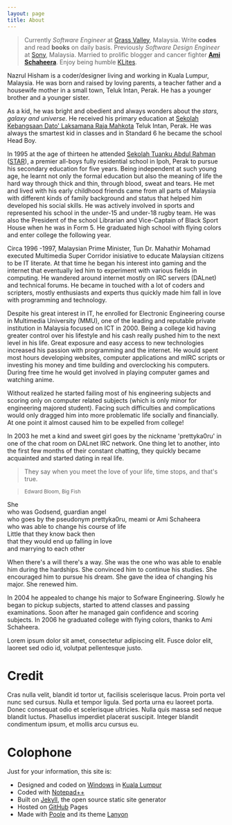 ```yaml
---
layout: page
title: About
---
```


> Currently *Software Engineer* at [Grass Valley](http://www.grassvalley.com/contact/engineering), Malaysia. 
> Write **codes** and read **books** on daily basis. 
>  Previously *Software Design Engineer* at [Sony](http://www.sony.net/SonyInfo/csr/SonyEnvironment/archive/special/soem.html), Malaysia. 
> Married to prolific blogger and cancer fighter [**Ami Schaheera**](http://www.amischaheera.com/). 
> Enjoy being humble [KLites](http://en.wikipedia.org/wiki/KLites).

Nazrul Hisham is a coder/designer living and working in Kuala Lumpur, Malaysia. He was born and raised by loving parents, a teacher father and a housewife mother in a small town, Teluk Intan, Perak. He has a younger brother and a younger sister. 

As a kid, he was bright and obedient and always wonders about the *stars, galaxy and universe*. He received his primary education at [Sekolah Kebangsaan  Dato' Laksamana Raja Mahkota](http://ms.wikipedia.org/wiki/Sekolah_Kebangsaan_Dato'_Laksamana_Raja_Mahkota) Teluk Intan, Perak. He was always the smartest kid in classes and in Standard 6 he became the school Head Boy.

In 1995 at the age of thirteen he attended [Sekolah Tuanku Abdul Rahman](http://en.wikipedia.org/wiki/Sekolah_Tuanku_Abdul_Rahman) ([STAR](http://www.staripoh.com/)), a premier all-boys fully residential school in Ipoh, Perak to pursue his secondary education for five years. Being independent at such young age, he learnt not only the formal education but also the meaning of life the hard way through thick and thin, through blood, sweat and tears. He met and lived with his early childhood friends came from all parts of Malaysia with different kinds of family background and status that helped him developed his social skills. He was actively involved in sports and represented his school in the under-15 and under-18 rugby team. He was also the President of the school Librarian and Vice-Captain of Black Sport House when he was in Form 5. He graduated high school with flying colors and enter college the following year.

Circa 1996 -1997, Malaysian Prime Minister, Tun Dr. Mahathir Mohamad executed Multimedia Super Corridor inisiative to educate Malaysian citizens to be IT literate. At that time he began his interest into gaming and the internet that eventually led him to experiment with various fields in computing. He wandered around internet mostly on IRC servers (DALnet) and technical forums. He became in touched with a lot of coders and scripters, mostly enthusiasts and experts thus quickly made him fall in love with programming and technology.

Despite his great interest in IT, he enrolled for Electronic Engineering course in Multimedia University (MMU), one of the leading and reputable private institution in Malaysia focused on ICT in 2000. Being a college kid having greater control over his lifestyle and his cash really pushed him to the next level in his life. Great exposure and easy access to new technologies increased his passion with programming and the internet. He would spent most hours developing websites, computer applications and mIRC scripts or investing his money and time building and overclocking his computers. During free time he would get involved in playing computer games and watching anime. 

Without realized he started failing most of his engineering subjects and scoring only on computer related subjects (which is only minor for engineering majored student). Facing  such difficulties and complications would only dragged him into more problematic life socially and financially. At one point it almost caused him to be expelled from college!

In 2003 he met a kind and sweet girl goes by the nickname 'prettyka0ru' in one of the chat room on DALnet IRC network. One thing let to another, into the first few months of their constant chatting, they quickly became acquainted and started dating in real life. 
 
> They say when you meet the love of your life, time stops, and that's true.

> <small>Edward Bloom, Big Fish</small>

She  
who was Godsend, guardian angel  
who goes by the pseudonym prettyka0ru, meami or Ami Schaheera  
who was able to change his course of life  
Little that they know back then  
that they would end up falling in love  
and marrying to each other

When there's a will there's a way. She was the one who was able to enable him during the hardships. She convinced him to continue his studies. She encouraged him to pursue his dream.  She gave the idea of changing his major. She renewed him.

In 2004 he appealed to change his major to Sofware Engineering. Slowly he began to pickup subjects, started to attend classes and passing examinations. Soon after he managed gain confidence and scoring subjects. In 2006 he graduated college with flying colors, thanks to Ami Schaheera. 

<div class="message bg-teal black">
  <i class="fi-asl fi-large white"></i> Lorem ipsum dolor sit amet, consectetur adipiscing elit. Fusce dolor elit, laoreet sed odio id, volutpat pellentesque justo.
</div>

# Credit

Cras nulla velit, blandit id tortor ut, facilisis scelerisque lacus. Proin porta vel nunc sed cursus. Nulla et tempor ligula. Sed porta urna eu laoreet porta. Donec consequat odio et scelerisque ultricies. Nulla quis massa sed neque blandit luctus. Phasellus imperdiet placerat suscipit. Integer blandit condimentum ipsum, et mollis arcu cursus eu.

# Colophone

Just for your information, this site is:

* Designed and coded on [Windows](http://windows.microsoft.com/) in [Kuala Lumpur](http://en.wikipedia.org/wiki/Kuala_Lumpur)
* Coded with [Notepad++](http://notepad-plus-plus.org/)
* Built on [Jekyll](http://jekyllrb.com/), the open source static site generator
* Hosted on [GitHub](https://github.com/lumachroma/fantastiq) Pages
* Made with [Poole](http://getpoole.com/) and its theme [Lanyon](https://github.com/poole/lanyon)
